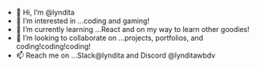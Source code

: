 - 👋 Hi, I’m @lyndita
- 👀 I’m interested in ...coding and gaming!
- 🌱 I’m currently learning ...React and on my way to learn other goodies!
- 💞️ I’m looking to collaborate on ...projects, portfolios, and coding!coding!coding!
- 📫 Reach me on ...Slack@lyndita and Discord @lynditawbdv

<!---
lphidrogo/lphidrogo is a ✨ special ✨ repository because its `README.md` (this file) appears on your GitHub profile.
You can click the Preview link to take a look at your changes.
--->
